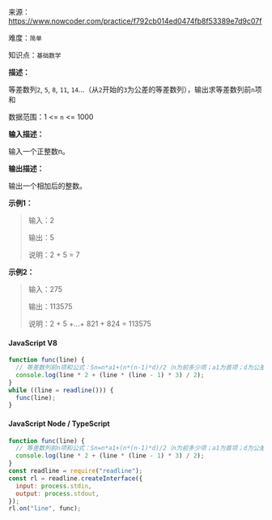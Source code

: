 来源：<https://www.nowcoder.com/practice/f792cb014ed0474fb8f53389e7d9c07f>

难度：`简单`

知识点：`基础数学`

**描述：**

等差数列`2`, `5`, `8`, `11`, `14`...（从`2`开始的`3`为公差的等差数列），输出求等差数列前`n`项和

数据范围：1 <= `n` <= 1000

**输入描述：**

输入一个正整数n。

**输出描述：**

输出一个相加后的整数。

**示例1：**

> 输入：2
>
> 输出：5
>
> 说明：2 + 5 = 7

**示例2：**

> 输入：275
>
> 输出：113575
>
> 说明：2 + 5 +...+ 821 + 824 = 113575

<!-- tabs:start -->

#### **JavaScript V8**

```javascript
function func(line) {
  // 等差数列前n项和公式：Sn=n*a1+(n*(n-1)*d)/2（n为前多少项；a1为首项；d为公差）
  console.log(line * 2 + (line * (line - 1) * 3) / 2);
}
while ((line = readline())) {
  func(line);
}
```

#### **JavaScript Node / TypeScript**

```javascript
function func(line) {
  // 等差数列前n项和公式：Sn=n*a1+(n*(n-1)*d)/2（n为前多少项；a1为首项；d为公差）
  console.log(line * 2 + (line * (line - 1) * 3) / 2);
}
const readline = require("readline");
const rl = readline.createInterface({
  input: process.stdin,
  output: process.stdout,
});
rl.on("line", func);
```

<!-- tabs:end -->
